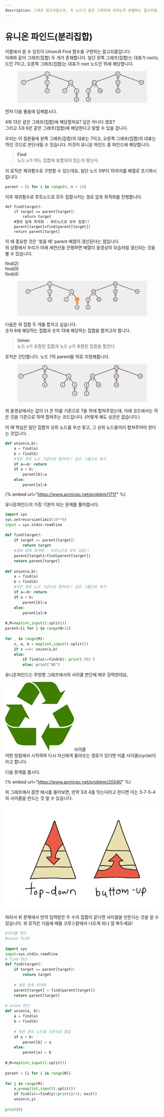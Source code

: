 ```yaml
---
description: 그래프 알고리즘으로, 두 노드가 같은 그래프에 속하는지 판별하는 알고리즘. 단, 이 때 하나의 그래프는 하나의 집합(set)으로 이해한다.
---
```


# 유니온 파인드(분리집합)

이름에서 알 수 있듯이 Union과 Find  함수를 구현하는 알고리즘입니다.\
아래와 같이 그래프(집합) 두 개가 존재합니다. 일단 왼쪽 그래프(집합)는 대표가 root노드인 7이고, 오른쪽 그래프(집합)는 대표가 root 노드인 15에 해당합니다.

<figure><img src="../.gitbook/assets/image (5).png" alt=""><figcaption></figcaption></figure>

먼저 다음 물음에 답해봅시다.

4와 13은 같은 그래프(집합)에 해당할까요? 답은 아니다 겠죠?\
그리고 3과 6은 같은 그래프(집합)에 해당한다고 말할 수 있을 겁니다.

우리는 이 질문들에 왼쪽 그래프(집합)의 대표는 7이고, 오른쪽 그래프(집합)의 대표는 15인 것으로 판단내릴 수 있습니다. 이것이 유니온 파인드 중 파인드에 해당합니다.

> **Find**\
> 노드 x가 어느 집합에 포함되어 있는지 찾는다.

이 로직은 재귀함수로 구현할 수 있는데요, 일단 노드 0부터 15까지를 배열로 초기화시킵니다.

```python
parent = [i for i in range(0, n + 1)]
```

이후 재귀함수로 루트노드로 모두 집합시키는 경로 압축 최적화를 진행합니다.

```
def find(target):
    if target == parent[target]:
        return target
    #경로 압축 최적화 - 루트노드로 모두 집합!!
    parent[target]=find(parent[target])
    return parent[target]
```

이 때 중요한 것은 '찾을 때' parent 배열이 갱신된다는 점입니다. \
위 상황에서 우리가 아래 세연산을 진행하면 배열이 동영상의 모습처럼 갱신되는 것을 볼 수 있습니다.

find(2)\
find(0)\
find(4)

<figure><img src="../.gitbook/assets/유니온파인드2.gif" alt=""><figcaption></figcaption></figure>





다음은 위 집합 두 개를 합치고 싶습니다. \
숫자 6에 해당하는 집합과 숫자 13에 해당하는 집합을 합치고자 합니다.

> **Union**\
> 노드 x가 포함된 집합과 노드 y가 포함된 집합을 합친다.

로직은 간단합니다. 노드 7의 parent를 15로 지정해줍니다.

<figure><img src="../.gitbook/assets/유니온파인드.gif" alt=""><figcaption></figcaption></figure>

위 동영상에서는 값이 더 큰 15를 기준으로 7을 15에 합쳐주었는데, 아래 코드에서는 작은 것을 기준으로 하여 합쳐주는 코드입니다. (어떻게 해도 상관은 없습니다.)

이 때 핵심은 일단 집합의 상위 노드를 우선 찾고, 그 상위 노드들끼리 합쳐주어야 한다는 것입니다.

```python
def union(a,b):
    a = find(a)
    b = find(b)
    #작은 루트 노드 기준으로 합치라!! 같은 그룹으로 묶기
    if a==b: return 
    if a < b:
        parent[b]=a
    else:
        parent[a]=b
```

{% embed url="https://www.acmicpc.net/problem/1717" %}

유니온파인드의 가장 기본이 되는 문제를 풀어봅시다.

```python
import sys
sys.setrecursionlimit(10**6)
input = sys.stdin.readline

def find(target):
    if target == parent[target]:
        return target
    #경로 압축 최적화 - 부모노드로 모두 집합!!
    parent[target]=find(parent[target])
    return parent[target]

def union(a,b):
    a = find(a)
    b = find(b)
    #작은 루트 노드 기준으로 합치라!! 같은 그룹으로 묶기
    if a==b: return 
    if a < b:
        parent[b]=a
    else:
        parent[a]=b

N,M=map(int,input().split())
parent=[i for i in range(N+1)]

for _ in range(M):
    x, a, b = map(int,input().split())
    if x ==0: union(a,b)
    else: 
        if find(a)==find(b): print('YES')
        else: print("NO")
```



유니온파인드는 무방향 그래프에서의 사이클 판단에 매우 강력한데요,

<img src="../.gitbook/assets/image (1).png" alt="" data-size="line">사이클\
어떤 정점에서 시작하여 다시 자신에게 돌아오는 경로가 있다면 이를 사이클(cycle)이라고 합니다.

다음 문제를 봅시다.&#x20;

{% embed url="https://www.acmicpc.net/problem/20040" %}

위 그래프에서 잠깐 예시를 들어보면, 만약 3과 4를 잇는다라고 한다면 이는 3-7-5-4의 사이클을 만드는 것 알 수 있습니다.&#x20;

![](<../.gitbook/assets/image (9).png>)

따라서 위 문제에서 만약 입력받은 두 수의 집합이 같다면 사이클을 만든다는 것을 알 수 있습니다. 위 로직은 다음에 배울 크루스칼에서 나오게 되니 잘 봐두세요!

```python
#사이클 판단
#union find

import sys
input=sys.stdin.readline
# find 연산
def find(target):
    if target == parent[target]:
        return target
 
    # 경로 압축 최적화
    parent[target] = find(parent[target])
    return parent[target]
 
# union 연산
def union(a, b):
    a = find(a) 
    b = find(b)
 
    # 작은 루트 노드를 기준으로 합침
    if a < b:
        parent[b] = a
    else:
        parent[a] = b

N,M=map(int,input().split())

parent = [i for i in range(N)]
 
for j in range(M):
    x,y=map(int,input().split())
    if find(x)==find(y):print(j+1); exit()
    union(x,y)

print(0)
```

